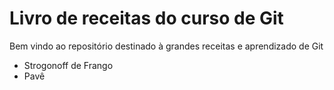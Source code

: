 # Livro de receitas do curso de Git

Bem vindo ao repositório destinado à grandes receitas e aprendizado de Git
 - Strogonoff de Frango
 - Pavê
